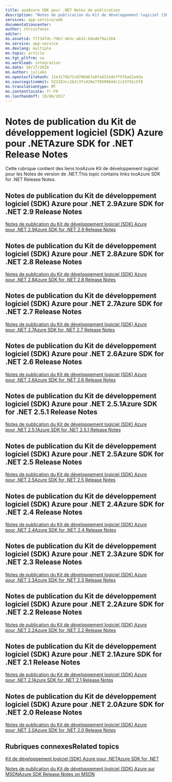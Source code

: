 ```yaml
---
title: aaaAzure SDK pour .NET Notes de publication
description: "Notes de publication du Kit de développement logiciel (SDK) Azure pour .NET"
services: app-service/web
documentationcenter: 
author: chrissfanos
editor: 
ms.assetid: f7724fdc-79b7-4b3c-ab31-6da4679a1264
ms.service: app-service
ms.devlang: multiple
ms.topic: article
ms.tgt_pltfrm: na
ms.workload: integration
ms.date: 10/17/2016
ms.author: juliako
ms.openlocfilehash: 11e3174b72c8786467a8fa4333deff5f8ad2a4da
ms.sourcegitcommit: 523283cc1b3c37c428e77850964dc1c33742c5f0
ms.translationtype: MT
ms.contentlocale: fr-FR
ms.lasthandoff: 10/06/2017
---
```

# <a name="azure-sdk-for-net-release-notes"></a><span data-ttu-id="daab5-103">Notes de publication du Kit de développement logiciel (SDK) Azure pour .NET</span><span class="sxs-lookup"><span data-stu-id="daab5-103">Azure SDK for .NET Release Notes</span></span>
<span data-ttu-id="daab5-104">Cette rubrique contient des liens tooAzure Kit de développement logiciel pour les Notes de version de .NET.</span><span class="sxs-lookup"><span data-stu-id="daab5-104">This topic contains links tooAzure SDK for .NET Release Notes.</span></span> 

## <a name="azure-sdk-for-net-29-release-notes"></a><span data-ttu-id="daab5-105">Notes de publication du Kit de développement logiciel (SDK) Azure pour .NET 2.9</span><span class="sxs-lookup"><span data-stu-id="daab5-105">Azure SDK for .NET 2.9 Release Notes</span></span>
[<span data-ttu-id="daab5-106">Notes de publication du Kit de développement logiciel (SDK) Azure pour .NET 2.9</span><span class="sxs-lookup"><span data-stu-id="daab5-106">Azure SDK for .NET 2.9 Release Notes</span></span>](azure-sdk-dotnet-release-notes-2-9.md)

## <a name="azure-sdk-for-net-28-release-notes"></a><span data-ttu-id="daab5-107">Notes de publication du Kit de développement logiciel (SDK) Azure pour .NET 2.8</span><span class="sxs-lookup"><span data-stu-id="daab5-107">Azure SDK for .NET 2.8 Release Notes</span></span>
[<span data-ttu-id="daab5-108">Notes de publication du Kit de développement logiciel (SDK) Azure pour .NET 2.8</span><span class="sxs-lookup"><span data-stu-id="daab5-108">Azure SDK for .NET 2.8 Release Notes</span></span>](azure-sdk-dotnet-release-notes-2-8.md)

## <a name="azure-sdk-for-net-27-release-notes"></a><span data-ttu-id="daab5-109">Notes de publication du Kit de développement logiciel (SDK) Azure pour .NET 2.7</span><span class="sxs-lookup"><span data-stu-id="daab5-109">Azure SDK for .NET 2.7 Release Notes</span></span>
[<span data-ttu-id="daab5-110">Notes de publication du Kit de développement logiciel (SDK) Azure pour .NET 2.7</span><span class="sxs-lookup"><span data-stu-id="daab5-110">Azure SDK for .NET 2.7 Release Notes</span></span>](azure-sdk-dotnet-release-notes-2-7.md)

## <a name="azure-sdk-for-net-26-release-notes"></a><span data-ttu-id="daab5-111">Notes de publication du Kit de développement logiciel (SDK) Azure pour .NET 2.6</span><span class="sxs-lookup"><span data-stu-id="daab5-111">Azure SDK for .NET 2.6 Release Notes</span></span>
[<span data-ttu-id="daab5-112">Notes de publication du Kit de développement logiciel (SDK) Azure pour .NET 2.6</span><span class="sxs-lookup"><span data-stu-id="daab5-112">Azure SDK for .NET 2.6 Release Notes</span></span>](azure-sdk-dotnet-release-notes-2-6.md)

## <a name="azure-sdk-for-net-251-release-notes"></a><span data-ttu-id="daab5-113">Notes de publication du Kit de développement logiciel (SDK) Azure pour .NET 2.5.1</span><span class="sxs-lookup"><span data-stu-id="daab5-113">Azure SDK for .NET 2.5.1 Release Notes</span></span>
[<span data-ttu-id="daab5-114">Notes de publication du Kit de développement logiciel (SDK) Azure pour .NET 2.5.1</span><span class="sxs-lookup"><span data-stu-id="daab5-114">Azure SDK for .NET 2.5.1 Release Notes</span></span>](../app-service/app-service-release-notes.md)

## <a name="azure-sdk-for-net-25-release-notes"></a><span data-ttu-id="daab5-115">Notes de publication du Kit de développement logiciel (SDK) Azure pour .NET 2.5</span><span class="sxs-lookup"><span data-stu-id="daab5-115">Azure SDK for .NET 2.5 Release Notes</span></span>
[<span data-ttu-id="daab5-116">Notes de publication du Kit de développement logiciel (SDK) Azure pour .NET 2.5</span><span class="sxs-lookup"><span data-stu-id="daab5-116">Azure SDK for .NET 2.5 Release Notes</span></span>](https://msdn.microsoft.com/library/azure/dn873976.aspx)

## <a name="azure-sdk-for-net-24-release-notes"></a><span data-ttu-id="daab5-117">Notes de publication du Kit de développement logiciel (SDK) Azure pour .NET 2.4</span><span class="sxs-lookup"><span data-stu-id="daab5-117">Azure SDK for .NET 2.4 Release Notes</span></span>
[<span data-ttu-id="daab5-118">Notes de publication du Kit de développement logiciel (SDK) Azure pour .NET 2.4</span><span class="sxs-lookup"><span data-stu-id="daab5-118">Azure SDK for .NET 2.4 Release Notes</span></span>](https://msdn.microsoft.com/library/azure/dn794167.aspx)

## <a name="azure-sdk-for-net-23-release-notes"></a><span data-ttu-id="daab5-119">Notes de publication du Kit de développement logiciel (SDK) Azure pour .NET 2.3</span><span class="sxs-lookup"><span data-stu-id="daab5-119">Azure SDK for .NET 2.3 Release Notes</span></span>
[<span data-ttu-id="daab5-120">Notes de publication du Kit de développement logiciel (SDK) Azure pour .NET 2.3</span><span class="sxs-lookup"><span data-stu-id="daab5-120">Azure SDK for .NET 2.3 Release Notes</span></span>](https://msdn.microsoft.com/library/azure/dn655054.aspx)

## <a name="azure-sdk-for-net-22-release-notes"></a><span data-ttu-id="daab5-121">Notes de publication du Kit de développement logiciel (SDK) Azure pour .NET 2.2</span><span class="sxs-lookup"><span data-stu-id="daab5-121">Azure SDK for .NET 2.2 Release Notes</span></span>
[<span data-ttu-id="daab5-122">Notes de publication du Kit de développement logiciel (SDK) Azure pour .NET 2.2</span><span class="sxs-lookup"><span data-stu-id="daab5-122">Azure SDK for .NET 2.2 Release Notes</span></span>](https://msdn.microsoft.com/library/azure/dn459835.aspx)

## <a name="azure-sdk-for-net-21-release-notes"></a><span data-ttu-id="daab5-123">Notes de publication du Kit de développement logiciel (SDK) Azure pour .NET 2.1</span><span class="sxs-lookup"><span data-stu-id="daab5-123">Azure SDK for .NET 2.1 Release Notes</span></span>
[<span data-ttu-id="daab5-124">Notes de publication du Kit de développement logiciel (SDK) Azure pour .NET 2.1</span><span class="sxs-lookup"><span data-stu-id="daab5-124">Azure SDK for .NET 2.1 Release Notes</span></span>](https://msdn.microsoft.com/library/azure/dn407359.aspx)

## <a name="azure-sdk-for-net-20-release-notes"></a><span data-ttu-id="daab5-125">Notes de publication du Kit de développement logiciel (SDK) Azure pour .NET 2.0</span><span class="sxs-lookup"><span data-stu-id="daab5-125">Azure SDK for .NET 2.0 Release Notes</span></span>
[<span data-ttu-id="daab5-126">Notes de publication du Kit de développement logiciel (SDK) Azure pour .NET 2.0</span><span class="sxs-lookup"><span data-stu-id="daab5-126">Azure SDK for .NET 2.0 Release Notes</span></span>](https://msdn.microsoft.com/library/azure/dn169556.aspx)

## <a name="related-topics"></a><span data-ttu-id="daab5-127">Rubriques connexes</span><span class="sxs-lookup"><span data-stu-id="daab5-127">Related topics</span></span>
[<span data-ttu-id="daab5-128">Kit de développement logiciel (SDK) Azure pour .NET</span><span class="sxs-lookup"><span data-stu-id="daab5-128">Azure SDK for .NET</span></span>](https://azure.microsoft.com/downloads/archive-net-downloads/)

[<span data-ttu-id="daab5-129">Notes de publication du Kit de développement logiciel (SDK) Azure sur MSDN</span><span class="sxs-lookup"><span data-stu-id="daab5-129">Azure SDK Release Notes on MSDN</span></span>](https://msdn.microsoft.com/library/azure/dn627519.aspx)

